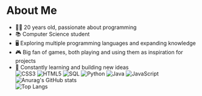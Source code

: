 # About Me

- 👨‍💻 20 years old, passionate about programming  
- 📚 Computer Science student  
- 🖥️ Exploring multiple programming languages and expanding knowledge  
- 🎮 Big fan of games, both playing and using them as inspiration for projects  
- 🚀 Constantly learning and building new ideas  
![CSS3](https://img.shields.io/badge/CSS3-1572B6?style=for-the-badge&logo=css3&logoColor=white)
![HTML5](https://img.shields.io/badge/HTML5-E34F26?style=for-the-badge&logo=html5&logoColor=white)
![SQL](https://img.shields.io/badge/Microsoft_SQL_Server-CC2927?style=for-the-badge&logo=microsoft-sql-server&logoColor=white)
![Python](https://img.shields.io/badge/Python-3776AB?style=for-the-badge&logo=python&logoColor=white)
![Java](https://img.shields.io/badge/Java-ED8B00?style=for-the-badge&logo=openjdk&logoColor=white)
![JavaScript](https://img.shields.io/badge/JavaScript-F7DF1E?style=for-the-badge&logo=javascript&logoColor=black)\
![Anurag's GitHub stats](https://github-readme-stats.vercel.app/api?username=Gabriel-Monice-F&show_icons=true&theme=merko)\
![Top Langs](https://github-readme-stats.vercel.app/api/top-langs/?username=Gabriel-Monice-F&layout=compact&theme=merko&card_width=467)
